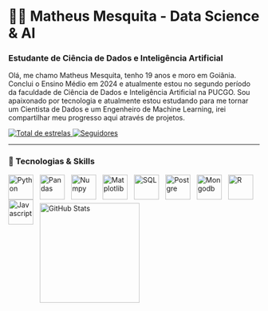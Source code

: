 # 👨‍💻 Matheus Mesquita - Data Science & AI

### Estudante de Ciência de Dados e Inteligência Artificial

Olá, me chamo Matheus Mesquita, tenho 19 anos e moro em Goiânia. Conclui o Ensino Médio em 2024 e atualmente estou no segundo período da faculdade de Ciência de Dados e Inteligência Artificial na PUCGO. Sou apaixonado por tecnologia e atualmente estou estudando para me tornar um Cientista de Dados e um Engenheiro de Machine Learning, irei compartilhar meu progresso aqui através de projetos.

<a href="https://github.com/Mesquita14w">
        <img 
            alt="Total de estrelas" 
            title="Total de estrelas GitHub" 
            src="https://custom-icon-badges.demolab.com/github/stars/Mesquita14w?color=55960c&style=for-the-badge&labelColor=488207&logo=star&label=estrelas"
        />
    </a>
    <a href="https://github.com/Mesquita14w">
        <img 
            alt="Seguidores" 
            title="Me siga no GitHub" 
            src="https://custom-icon-badges.demolab.com/github/followers/Mesquita14w?color=236ad3&labelColor=1155ba&style=for-the-badge&logo=github&label=Seguidores&logoColor=white"
        />
    </a>

---

### 🤖 Tecnologias & Skills


<img 
    align="left" 
    alt="Python" 
    title="Python"
    width="50px" 
    style="padding-right: 10px;" 
    src="https://cdn.jsdelivr.net/gh/devicons/devicon@latest/icons/python/python-original.svg" 
/>

<img 
    align="left" 
    alt="Pandas" 
    title="Pandas"
    width="50px" 
    style="padding-right: 10px;" 
    src="https://cdn.jsdelivr.net/gh/devicons/devicon@latest/icons/pandas/pandas-original-wordmark.svg" 
/>

<img 
    align="left" 
    alt="Numpy" 
    title="Numpy"
    width="50px" 
    style="padding-right: 10px;" 
    src="https://cdn.jsdelivr.net/gh/devicons/devicon@latest/icons/numpy/numpy-original-wordmark.svg" 
/>

<img 
    align="left" 
    alt="Matplotlib" 
    title="Matplotlib"
    width="50px" 
    style="padding-right: 10px;" 
    src="https://cdn.jsdelivr.net/gh/devicons/devicon@latest/icons/matplotlib/matplotlib-original-wordmark.svg" 
/>

<img 
    align="left" 
    alt="SQL" 
    title="SQL"
    width="50px" 
    style="padding-right: 10px;" 
    src="https://cdn.jsdelivr.net/gh/devicons/devicon@latest/icons/azuresqldatabase/azuresqldatabase-original.svg" 
/>

<img 
    align="left" 
    alt="Postgre" 
    title="Postgre"
    width="50px" 
    style="padding-right: 10px;" 
    src="https://cdn.jsdelivr.net/gh/devicons/devicon@latest/icons/postgresql/postgresql-original-wordmark.svg" 
/>

<img 
    align="left" 
    alt="Mongodb" 
    title="Mongodb"
    width="50px" 
    style="padding-right: 10px;" 
    src="https://cdn.jsdelivr.net/gh/devicons/devicon@latest/icons/mongodb/mongodb-original-wordmark.svg" 
/>

<img 
    align="left" 
    alt="R" 
    title="R"
    width="50px" 
    style="padding-right: 10px;" 
    src="https://cdn.jsdelivr.net/gh/devicons/devicon@latest/icons/r/r-plain.svg"
/>

<img 
    align="left" 
    alt="Javascript" 
    title="Javascript"
    width="50px" 
    style="padding-right: 10px;" 
    src="https://cdn.jsdelivr.net/gh/devicons/devicon@latest/icons/javascript/javascript-original.svg" 
/>

<br/>
<br/>

###  

<p>
 <img 
      align="left" 
      alt="GitHub Stats" 
      height="200" 
      src="https://github-readme-stats.vercel.app/api/top-langs/?username=Mesquita14w&theme=tokyonight&layout=compact&custom_title=Tecnologias&langs_count=9" 
  />

</p>
